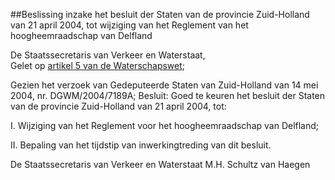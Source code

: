 <meta http-equiv='Content-Type' content='text/html; charset=utf-8' />

##Beslissing inzake het besluit der Staten van de provincie Zuid-Holland van 21 april 2004, tot wijziging van het Reglement van het hoogheemraadschap van Delfland

De Staatssecretaris van Verkeer en Waterstaat,  
Gelet op [artikel 5 van de Waterschapswet](../../../../../../../../../../wet/waterschapswet/BWBR0005108/README.md);

Gezien het verzoek van Gedeputeerde Staten van Zuid-Holland van 14 mei 2004, nr. DGWM/2004/7189A;
Besluit:     Goed te keuren het besluit der Staten van de provincie Zuid-Holland van 21 april 2004, tot: 

I. Wijziging van het Reglement voor het hoogheemraadschap van Delfland;  

II. Bepaling van het tijdstip van inwerkingtreding van dit besluit.       

De 
Staatssecretaris van Verkeer en Waterstaat 
M.H. Schultz van Haegen      
